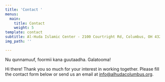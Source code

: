 ```yaml
---
title: 'Contact '
menus:
  main:
    title: Contact
    weight: 5
template: contact
subtitle: Al-Huda Islamic Center - 2100 Courtright Rd, Columbus, OH 43232
img_path: ''

---
```

Nu qunnamuuf, foormii kana guutaadha. Galatooma!

Hi there! Thank you so much for your interest in working together. Please fill the contact form below or send us an email at [info@alhudacolumbus.org](mailto:%20info@alhudacolumbus.org). 